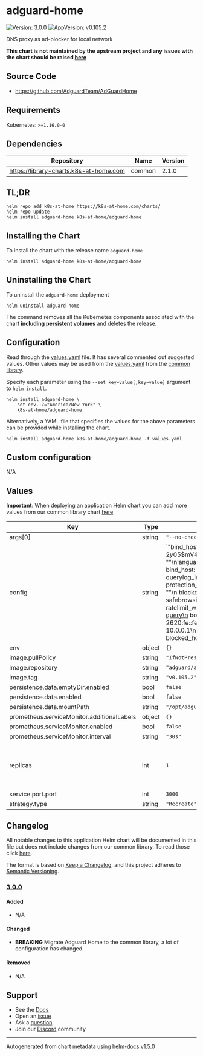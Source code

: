 # adguard-home

![Version: 3.0.0](https://img.shields.io/badge/Version-3.0.0-informational?style=flat-square) ![AppVersion: v0.105.2](https://img.shields.io/badge/AppVersion-v0.105.2-informational?style=flat-square)

DNS proxy as ad-blocker for local network

**This chart is not maintained by the upstream project and any issues with the chart should be raised [here](https://github.com/k8s-at-home/charts/issues/new/choose)**

## Source Code

* <https://github.com/AdguardTeam/AdGuardHome>

## Requirements

Kubernetes: `>=1.16.0-0`

## Dependencies

| Repository | Name | Version |
|------------|------|---------|
| https://library-charts.k8s-at-home.com | common | 2.1.0 |

## TL;DR

```console
helm repo add k8s-at-home https://k8s-at-home.com/charts/
helm repo update
helm install adguard-home k8s-at-home/adguard-home
```

## Installing the Chart

To install the chart with the release name `adguard-home`

```console
helm install adguard-home k8s-at-home/adguard-home
```

## Uninstalling the Chart

To uninstall the `adguard-home` deployment

```console
helm uninstall adguard-home
```

The command removes all the Kubernetes components associated with the chart **including persistent volumes** and deletes the release.

## Configuration

Read through the [values.yaml](./values.yaml) file. It has several commented out suggested values.
Other values may be used from the [values.yaml](https://github.com/k8s-at-home/library-charts/tree/main/charts/stable/common/values.yaml) from the [common library](https://github.com/k8s-at-home/library-charts/tree/main/charts/stable/common).

Specify each parameter using the `--set key=value[,key=value]` argument to `helm install`.

```console
helm install adguard-home \
  --set env.TZ="America/New York" \
    k8s-at-home/adguard-home
```

Alternatively, a YAML file that specifies the values for the above parameters can be provided while installing the chart.

```console
helm install adguard-home k8s-at-home/adguard-home -f values.yaml
```

## Custom configuration

N/A

## Values

**Important**: When deploying an application Helm chart you can add more values from our common library chart [here](https://github.com/k8s-at-home/library-charts/tree/main/charts/stable/common)

| Key | Type | Default | Description |
|-----|------|---------|-------------|
| args[0] | string | `"--no-check-update"` |  |
| config | string | `"bind_host: 0.0.0.0\nbind_port: 3000\nusers: []\n# - name: admin\n#   password: $2y$05$mV4GSa5Dymk4Hjg3NCscBuCYSckCGfc2mbS57SNkBkBAfvqfOdFfm\nhttp_proxy: \"\"\nlanguage: \"en\"\nrlimit_nofile: 0\ndebug_pprof: false\nweb_session_ttl: 720\ndns:\n  bind_host: 0.0.0.0\n  port: 53\n  statistics_interval: 1\n  querylog_enabled: true\n  querylog_interval: 90\n  querylog_size_memory: 1000\n  anonymize_client_ip: false\n  protection_enabled: true\n  blocking_mode: default\n  blocking_ipv4: \"\"\n  blocking_ipv6: \"\"\n  blocked_response_ttl: 10\n  parental_block_host: family-block.dns.adguard.com\n  safebrowsing_block_host: standard-block.dns.adguard.com\n  ratelimit: 0\n  ratelimit_whitelist: []\n  refuse_any: true\n  upstream_dns:\n  - https://dns10.quad9.net/dns-query\n  bootstrap_dns:\n  - 9.9.9.10\n  - 149.112.112.10\n  - 2620:fe::10\n  - 2620:fe::fe:10\n  all_servers: false\n  fastest_addr: false\n  allowed_clients: []\n  # - 10.0.0.1\n  # - 10.0.1.1/24\n  disallowed_clients: []\n  # - 10.0.1.1\n  # - 10.0.11.1/24\n  blocked_hosts: []\n  # - example.org\n  # - '*.example.org'\n  # - '||example.org^'\n  cache_size: 4194304\n  cache_ttl_min: 0\n  cache_ttl_max: 0\n  bogus_nxdomain: []\n  aaaa_disabled: false\n  enable_dnssec: false\n  edns_client_subnet: false\n  filtering_enabled: true\n  filters_update_interval: 24\n  parental_enabled: false\n  safesearch_enabled: false\n  safebrowsing_enabled: false\n  safebrowsing_cache_size: 1048576\n  safesearch_cache_size: 1048576\n  parental_cache_size: 1048576\n  cache_time: 30\n  rewrites: []\n  # - domain: example.org\n  #   answer: 127.0.0.1\n  # - domain: '*.example.org'\n  #   answer: 127.0.0.1\n  blocked_services: []\n  # - facebook\n  # - origin\n  # - twitter\n  # - snapchat\n  # - skype\n  # - whatsapp\n  # - instagram\n  # - youtube\n  # - netflix\n  # - twitch\n  # - discord\n  # - amazon\n  # - ebay\n  # - cloudflare\n  # - steam\n  # - epic_games\n  # - reddit\n  # - ok\n  # - vk\n  # - mail_ru\n  # - tiktok\ntls:\n  enabled: false\n  server_name: \"\"\n  force_https: false\n  port_https: 443\n  port_dns_over_tls: 853\n  allow_unencrypted_doh: false\n  strict_sni_check: false\n  certificate_chain: \"\"\n  private_key: \"\"\n  certificate_path: \"\"\n  private_key_path: \"\"\nfilters:\n- enabled: true\n  url: https://adguardteam.github.io/AdGuardSDNSFilter/Filters/filter.txt\n  name: AdGuard DNS filter\n  id: 1\n- enabled: false\n  url: https://adaway.org/hosts.txt\n  name: AdAway\n  id: 2\n- enabled: false\n  url: https://www.malwaredomainlist.com/hostslist/hosts.txt\n  name: MalwareDomainList.com Hosts List\n  id: 4\nwhitelist_filters: []\n# - enabled: true\n#   url: https://easylist-downloads.adblockplus.org/exceptionrules.txt\n#   name: Allow nonintrusive advertising\n#   id: 1595760241\nuser_rules: []\n# - '||example.org^'\n# - '@@||example.org^'\n# - 127.0.0.1 example.org\n# - '! Here goes a comment'\n# - '# Also a comment'\ndhcp:\n  enabled: false\n  interface_name: \"\"\n  gateway_ip: \"\"\n  subnet_mask: \"\"\n  range_start: \"\"\n  range_end: \"\"\n  lease_duration: 86400\n  icmp_timeout_msec: 1000\nclients: []\n# - name: myuser\n#   tags:\n#   - user_admin\n#   ids:\n#   - 192.168.91.1\n#   use_global_settings: true\n#   filtering_enabled: false\n#   parental_enabled: false\n#   safesearch_enabled: false\n#   safebrowsing_enabled: false\n#   use_global_blocked_services: true\n#   blocked_services: []\n#   upstreams: []\nlog_file: \"\"\nverbose: false\nschema_version: 6\n"` |  |
| env | object | `{}` |  |
| image.pullPolicy | string | `"IfNotPresent"` |  |
| image.repository | string | `"adguard/adguardhome"` |  |
| image.tag | string | `"v0.105.2"` |  |
| persistence.data.emptyDir.enabled | bool | `false` |  |
| persistence.data.enabled | bool | `false` |  |
| persistence.data.mountPath | string | `"/opt/adguardhome/work"` |  |
| prometheus.serviceMonitor.additionalLabels | object | `{}` |  |
| prometheus.serviceMonitor.enabled | bool | `false` |  |
| prometheus.serviceMonitor.interval | string | `"30s"` |  |
| replicas | int | `1` | (int) Number of pods to load balance between |
| service.port.port | int | `3000` |  |
| strategy.type | string | `"Recreate"` |  |

## Changelog

All notable changes to this application Helm chart will be documented in this file but does not include changes from our common library. To read those click [here](https://github.com/k8s-at-home/library-charts/tree/main/charts/stable/common#changelog).

The format is based on [Keep a Changelog](https://keepachangelog.com/en/1.0.0/), and this project adheres to [Semantic Versioning](https://semver.org/spec/v2.0.0.html).

### [3.0.0]

#### Added

- N/A

#### Changed

- **BREAKING** Migrate Adguard Home to the common library, a lot of configuration has changed.

#### Removed

- N/A

[3.0.0]: #3.0.0

## Support

- See the [Docs](https://docs.k8s-at-home.com/our-helm-charts/getting-started/)
- Open an [issue](https://github.com/k8s-at-home/charts/issues/new/choose)
- Ask a [question](https://github.com/k8s-at-home/organization/discussions)
- Join our [Discord](https://discord.gg/sTMX7Vh) community

----------------------------------------------
Autogenerated from chart metadata using [helm-docs v1.5.0](https://github.com/norwoodj/helm-docs/releases/v1.5.0)
